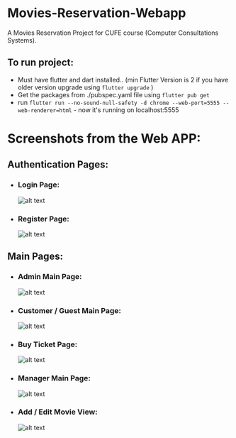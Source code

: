 # Movies-Reservation-Webapp

A Movies Reservation Project for CUFE course (Computer Consultations Systems).

## To run project:

- Must have flutter and dart installed.. (min Flutter Version is 2 if you have older version upgrade using `flutter upgrade` )
- Get the packages from ./pubspec.yaml file using `flutter pub get`
- run `flutter run --no-sound-null-safety -d chrome --web-port=5555 --web-renderer=html` - now it's running on localhost:5555

# Screenshots from the Web APP:

## Authentication Pages:

- ### Login Page:
  ![alt text](scnshots/login.png)
- ### Register Page:
  ![alt text](scnshots/Register.png)

## Main Pages:

- ### Admin Main Page:
  ![alt text](scnshots/admin.png)
- ### Customer / Guest Main Page:
  ![alt text](scnshots/cust_guest.png)
- ### Buy Ticket Page:
  ![alt text](scnshots/buyticket.png)
- ### Manager Main Page:
  ![alt text](scnshots/manager.png)
- ### Add / Edit Movie View:
  ![alt text](scnshots/add.png)
